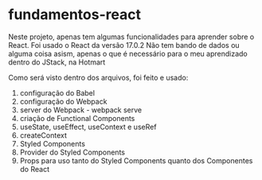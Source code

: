 # fundamentos-react

Neste projeto, apenas tem algumas funcionalidades para aprender sobre o React. Foi usado o React da versão 17.0.2
Não tem bando de dados ou alguma coisa asism, apenas o que é necessário para o meu aprendizado dentro do JStack, na Hotmart

Como será visto dentro dos arquivos, foi feito e usado:
  1. configuração do Babel
  2. configuração do Webpack
  3. server do Webpack - webpack serve
  4. criação de Functional Components
  5. useState, useEffect, useContext e useRef
  6. createContext
  7. Styled Components
  8. Provider do Styled Components
  9. Props para uso tanto do Styled Components quanto dos Componentes do React